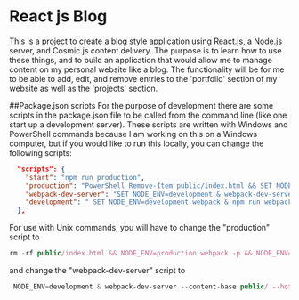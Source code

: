 # React js Blog
This is a project to create a blog style application using React.js, a Node.js server, and Cosmic.js content delivery. The purpose is to learn how to use these things, and to build an application that would allow me to manage content on my personal website like a blog. The functionality will be for me to be able to add, edit, and remove entries to the 'portfolio' section of my website as well as the 'projects' section. 

##Package.json scripts
For the purpose of development there are some scripts in the package.json file to be called from the command line (like one start up a development server). These scripts are written with Windows and PowerShell commands because I am working on this on a Windows computer, but if you would like to run this locally, you can change the following scripts:

```json 
  "scripts": {
    "start": "npm run production",
    "production": "PowerShell Remove-Item public/index.html && SET NODE_ENV=production webpack -p && SET NODE_ENV=production babel-node app-server.js --presets es2015",
    "webpack-dev-server": "SET NODE_ENV=development & webpack-dev-server --content-base public/ --hot --inline --devtool inline-source-map --history-api-fallback",
    "development": " SET NODE_ENV=development webpack & npm run webpack-dev-server"
  },
```
  
  For use with Unix commands, you will have to change the "production" script to 
  
  ```javascript
  rm -rf public/index.html && NODE_ENV=production webpack -p && NODE_ENV=production babel-node-app-server.js --presets es2015"
```
  
  and change the "webpack-dev-server" script to 
```javascript
 NODE_ENV=development & webpack-dev-server --content-base public/ --hot --inline --devtool inline-source-map --history-api-fallback
```
